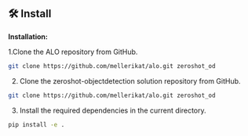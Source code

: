 
## :hammer_and_wrench: Install 

**Installation:**


1.Clone the ALO repository from GitHub.

```bash
git clone https://github.com/mellerikat/alo.git zeroshot_od
```

2. Clone the zeroshot-objectdetection solution repository from GitHub.

```bash
git clone https://github.com/mellerikat/alo.git zeroshot_od
```

3. Install the required dependencies in the current directory.

```bash
pip install -e .
```
